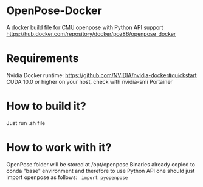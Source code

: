 # OpenPose-Docker
A docker build file for CMU openpose with Python API support
https://hub.docker.com/repository/docker/poz86/openpose_docker

# Requirements
Nvidia Docker runtime: https://github.com/NVIDIA/nvidia-docker#quickstart
CUDA 10.0 or higher on your host, check with nvidia-smi
Portainer

# How to build it?
Just run .sh file

# How to work with it?
OpenPose folder will be stored at /opt/openpose 
Binaries already copied to conda "base" environment and therefore to use Python API one should just import openpose as follows:
``` import pyopenpose```
